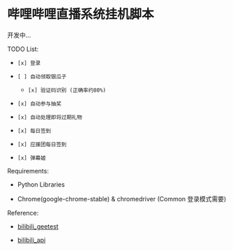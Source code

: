 # 哔哩哔哩直播系统挂机脚本

开发中...

TODO List:

- `[x] 登录`

- `[ ] 自动领取银瓜子`

    - `[x] 验证码识别 (正确率约80%)`

- `[x] 自动参与抽奖`

- `[x] 自动处理即将过期礼物`

- `[x] 每日签到`

- `[x] 应援团每日签到`

- `[x] 弹幕姬`


Requirements:

- Python Libraries

- Chrome(google-chrome-stable) & chromedriver (Common 登录模式需要)

Reference:

- [bilibili_geetest](https://github.com/OSinoooO/bilibili_geetest)

- [bilibili_api](https://github.com/ysc3839/bilibili-api)